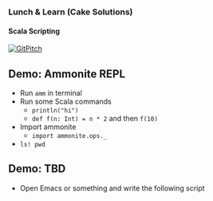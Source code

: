 ### Lunch & Learn (Cake Solutions)

#### Scala Scripting

[![GitPitch](https://gitpitch.com/assets/badge.svg)](https://gitpitch.com/amirkarimi/ammonite-scala-scripting-presentation/master?grs=github&t=moon)

## Demo: Ammonite REPL

- Run `amm` in terminal
- Run some Scala commands
  - `println("hi")`
  - `def f(n: Int) = n * 2` and then `f(10)`
- Import ammonite
  - `import ammonite.ops._`
- `ls! pwd`

## Demo: TBD

- Open Emacs or something and write the following script

```
```
